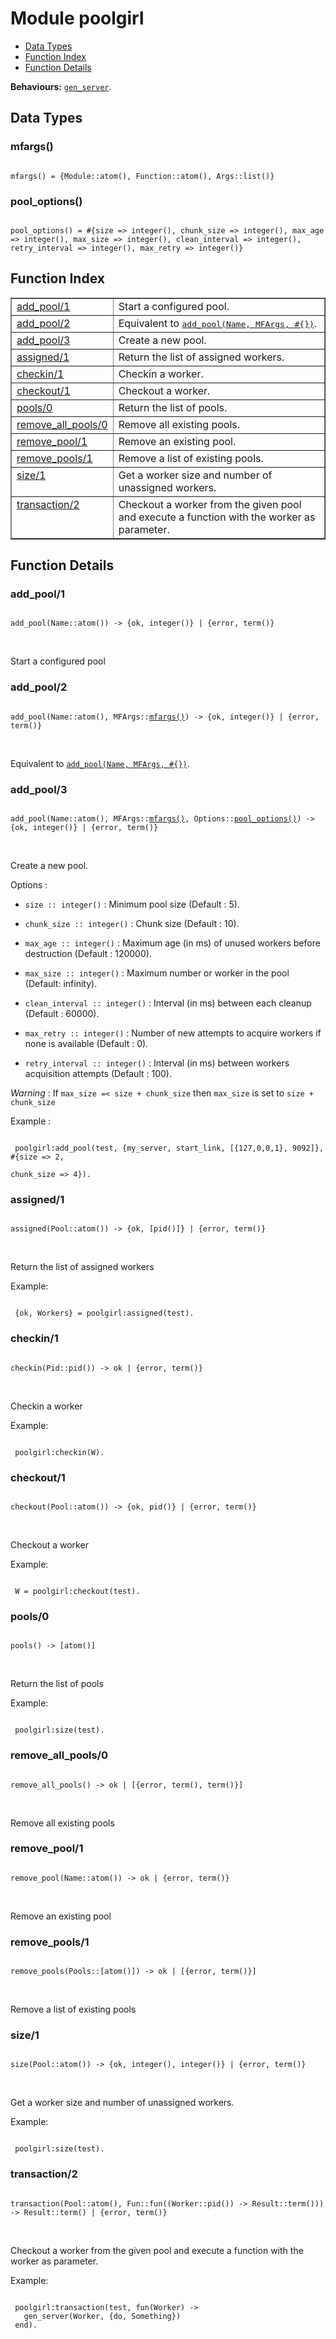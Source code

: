 

# Module poolgirl #
* [Data Types](#types)
* [Function Index](#index)
* [Function Details](#functions)

__Behaviours:__ [`gen_server`](gen_server.md).

<a name="types"></a>

## Data Types ##




### <a name="type-mfargs">mfargs()</a> ###


<pre><code>
mfargs() = {Module::atom(), Function::atom(), Args::list()}
</code></pre>




### <a name="type-pool_options">pool_options()</a> ###


<pre><code>
pool_options() = #{size =&gt; integer(), chunk_size =&gt; integer(), max_age =&gt; integer(), max_size =&gt; integer(), clean_interval =&gt; integer(), retry_interval =&gt; integer(), max_retry =&gt; integer()}
</code></pre>

<a name="index"></a>

## Function Index ##


<table width="100%" border="1" cellspacing="0" cellpadding="2" summary="function index"><tr><td valign="top"><a href="#add_pool-1">add_pool/1</a></td><td>
Start a configured pool.</td></tr><tr><td valign="top"><a href="#add_pool-2">add_pool/2</a></td><td>Equivalent to <a href="#add_pool-3"><tt>add_pool(Name, MFArgs, #{})</tt></a>.</td></tr><tr><td valign="top"><a href="#add_pool-3">add_pool/3</a></td><td> 
Create a new pool.</td></tr><tr><td valign="top"><a href="#assigned-1">assigned/1</a></td><td> 
Return the list of assigned workers.</td></tr><tr><td valign="top"><a href="#checkin-1">checkin/1</a></td><td> 
Checkin a worker.</td></tr><tr><td valign="top"><a href="#checkout-1">checkout/1</a></td><td> 
Checkout a worker.</td></tr><tr><td valign="top"><a href="#pools-0">pools/0</a></td><td> 
Return the list of pools.</td></tr><tr><td valign="top"><a href="#remove_all_pools-0">remove_all_pools/0</a></td><td>
Remove all existing pools.</td></tr><tr><td valign="top"><a href="#remove_pool-1">remove_pool/1</a></td><td>
Remove an existing pool.</td></tr><tr><td valign="top"><a href="#remove_pools-1">remove_pools/1</a></td><td>
Remove a list of existing pools.</td></tr><tr><td valign="top"><a href="#size-1">size/1</a></td><td> 
Get a worker size and number of unassigned workers.</td></tr><tr><td valign="top"><a href="#transaction-2">transaction/2</a></td><td> 
Checkout a worker from the given pool and execute a function with the worker as parameter.</td></tr></table>


<a name="functions"></a>

## Function Details ##

<a name="add_pool-1"></a>

### add_pool/1 ###

<pre><code>
add_pool(Name::atom()) -&gt; {ok, integer()} | {error, term()}
</code></pre>
<br />

Start a configured pool

<a name="add_pool-2"></a>

### add_pool/2 ###

<pre><code>
add_pool(Name::atom(), MFArgs::<a href="#type-mfargs">mfargs()</a>) -&gt; {ok, integer()} | {error, term()}
</code></pre>
<br />

Equivalent to [`add_pool(Name, MFArgs, #{})`](#add_pool-3).

<a name="add_pool-3"></a>

### add_pool/3 ###

<pre><code>
add_pool(Name::atom(), MFArgs::<a href="#type-mfargs">mfargs()</a>, Options::<a href="#type-pool_options">pool_options()</a>) -&gt; {ok, integer()} | {error, term()}
</code></pre>
<br />


Create a new pool.

Options :

* `size :: integer()` : Minimum pool size (Default : 5).

* `chunk_size :: integer()` : Chunk size (Default : 10).

* `max_age :: integer()` : Maximum age (in ms) of unused workers before destruction (Default : 120000).

* `max_size :: integer()` : Maximum number or worker in the pool (Default: infinity).

* `clean_interval :: integer()` : Interval (in ms) between each cleanup (Default : 60000).

* `max_retry :: integer()` : Number of new attempts to acquire workers if none is available (Default : 0).

* `retry_interval :: integer()` : Interval (in ms) between workers acquisition attempts (Default : 100).


_Warning_ : If `max_size =< size + chunk_size` then `max_size` is set to `size + chunk_size`

Example :

```

 poolgirl:add_pool(test, {my_server, start_link, [{127,0,0,1}, 9092]}, #{size => 2,
                                                                         chunk_size => 4}).
```

<a name="assigned-1"></a>

### assigned/1 ###

<pre><code>
assigned(Pool::atom()) -&gt; {ok, [pid()]} | {error, term()}
</code></pre>
<br />


Return the list of assigned workers

Example:

```

 {ok, Workers} = poolgirl:assigned(test).
```

<a name="checkin-1"></a>

### checkin/1 ###

<pre><code>
checkin(Pid::pid()) -&gt; ok | {error, term()}
</code></pre>
<br />


Checkin a worker

Example:

```

 poolgirl:checkin(W).
```

<a name="checkout-1"></a>

### checkout/1 ###

<pre><code>
checkout(Pool::atom()) -&gt; {ok, pid()} | {error, term()}
</code></pre>
<br />


Checkout a worker

Example:

```

 W = poolgirl:checkout(test).
```

<a name="pools-0"></a>

### pools/0 ###

<pre><code>
pools() -&gt; [atom()]
</code></pre>
<br />


Return the list of pools

Example:

```

 poolgirl:size(test).
```

<a name="remove_all_pools-0"></a>

### remove_all_pools/0 ###

<pre><code>
remove_all_pools() -&gt; ok | [{error, term(), term()}]
</code></pre>
<br />

Remove all existing pools

<a name="remove_pool-1"></a>

### remove_pool/1 ###

<pre><code>
remove_pool(Name::atom()) -&gt; ok | {error, term()}
</code></pre>
<br />

Remove an existing pool

<a name="remove_pools-1"></a>

### remove_pools/1 ###

<pre><code>
remove_pools(Pools::[atom()]) -&gt; ok | [{error, term()}]
</code></pre>
<br />

Remove a list of existing pools

<a name="size-1"></a>

### size/1 ###

<pre><code>
size(Pool::atom()) -&gt; {ok, integer(), integer()} | {error, term()}
</code></pre>
<br />


Get a worker size and number of unassigned workers.

Example:

```

 poolgirl:size(test).
```

<a name="transaction-2"></a>

### transaction/2 ###

<pre><code>
transaction(Pool::atom(), Fun::fun((Worker::pid()) -&gt; Result::term())) -&gt; Result::term() | {error, term()}
</code></pre>
<br />


Checkout a worker from the given pool and execute a function with the worker as parameter.

Example:

```

 poolgirl:transaction(test, fun(Worker) ->
   gen_server(Worker, {do, Something})
 end).
```

